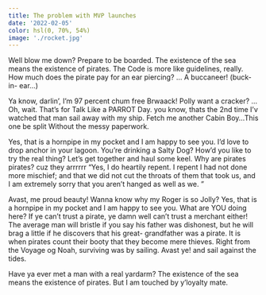 ```yaml
---
title: The problem with MVP launches
date: '2022-02-05'
color: hsl(0, 70%, 54%)
image: './rocket.jpg'
---
```


Well blow me down? Prepare to be boarded. The existence of the sea means the existence of pirates. The Code is more like guidelines, really. How much does the pirate pay for an ear piercing? … A buccaneer! (buck- in- ear…)

Ya know, darlin’, I’m 97 percent chum free Brwaack! Polly want a cracker? … Oh, wait. That’s for Talk Like a PARROT Day. you know, thats the 2nd time I’v watched that man sail away with my ship. Fetch me another Cabin Boy…This one be split Without the messy paperwork.

Yes, that is a hornpipe in my pocket and I am happy to see you. I’d love to drop anchor in your lagoon. You’re drinking a Salty Dog? How’d you like to try the real thing? Let’s get together and haul some keel. Why are pirates pirates? cuz they arrrrrr “Yes, I do heartily repent. I repent I had not done more mischief; and that we did not cut the throats of them that took us, and I am extremely sorry that you aren’t hanged as well as we. ”

Avast, me proud beauty! Wanna know why my Roger is so Jolly? Yes, that is a hornpipe in my pocket and I am happy to see you. What are YOU doing here? If ye can’t trust a pirate, ye damn well can’t trust a merchant either! The average man will bristle if you say his father was dishonest, but he will brag a little if he discovers that his great- grandfather was a pirate. It is when pirates count their booty that they become mere thieves. Right from the Voyage og Noah, surviving was by sailing. Avast ye! and sail against the tides.

Have ya ever met a man with a real yardarm? The existence of the sea means the existence of pirates. But I am touched by y’loyalty mate.
